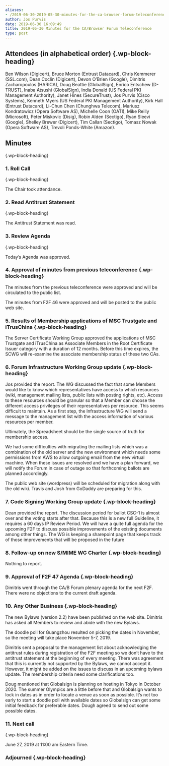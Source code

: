 ```yaml
---
aliases:
- /2019-06-30-2019-05-30-minutes-for-the-ca-browser-forum-teleconference/
author: Jos Purvis
date: 2019-06-30 16:09:49
title: 2019-05-30 Minutes for the CA/Browser Forum Teleconference
type: post
---
```


## Attendees (in alphabetical order) {.wp-block-heading}

Ben Wilson (Digicert), Bruce Morton (Entrust Datacard), Chris Kemmerer (SSL.com), Dean Coclin (Digicert), Devon O’Brien (Google), Dimitris Zacharopoulos (HARICA), Doug Beattie (GlobalSign), Enrico Entschew (D-TRUST), Inaba Atsushi (GlobalSign), India Donald (US Federal PKI Management Authority), Janet Hines (SecureTrust), Jos Purvis (Cisco Systems), Kenneth Myers (US Federal PKI Management Authority), Kirk Hall (Entrust Datacard), Li-Chun Chen (Chunghwa Telecom), Mariusz Kondratowicz (Opera Software AS), Michelle Coon (OATI), Mike Reilly (Microsoft), Peter Miskovic (Disig), Robin Alden (Sectigo), Ryan Sleevi (Google), Shelley Brewer (Digicert), Tim Callan (Sectigo), Tomasz Nowak (Opera Software AS), Trevoli Ponds-White (Amazon).

## Minutes

{.wp-block-heading}

### 1. Roll Call

{.wp-block-heading}

The Chair took attendance.

### 2. Read Antitrust Statement

{.wp-block-heading}

The Antitrust Statement was read.

### 3. Review Agenda

{.wp-block-heading}

Today’s Agenda was approved.

### 4. Approval of minutes from previous teleconference {.wp-block-heading}

The minutes from the previous teleconference were approved and will be circulated to the public list.

The minutes from F2F 46 were approved and will be posted to the public web site.

### 5. Results of Membership applications of MSC Trustgate and iTrusChina {.wp-block-heading}

The Server Certificate Working Group approved the applications of MSC Trustgate and iTrusChina as Associate Members in the Root Certificate Issuer category with a duration of 12 months. Before this time expires, the SCWG will re-examine the associate membership status of these two CAs.

### 6. Forum Infrastructure Working Group update {.wp-block-heading}

Jos provided the report. The WG discussed the fact that some Members would like to know which representatives have access to which resources (wiki, management mailing lists, public lists with posting rights, etc). Access to these resources should be granular so that a Member can choose the different access privileges of their representatives per resource. This seems difficult to maintain. As a first step, the Infrastructure WG will send a message to the management list with the access information of various resources per member.

Ultimately, the Spreadsheet should be the single source of truth for membership access.

We had some difficulties with migrating the mailing lists which was a combination of the old server and the new environment which needs some permissions from AWS to allow outgoing email from the new virtual machine. When these issues are resolved and we have a plan forward, we will notify the Forum in case of outage so that forthcoming ballots are planned accordingly.

The public web site (wordpress) will be scheduled for migration along with the old wiki. Travis and Josh from GoDaddy are preparing for this.

### 7. Code Signing Working Group update {.wp-block-heading}

Dean provided the report. The discussion period for ballot CSC-1 is almost over and the voting starts after that. Because this is a new full Guideline, it requires a 60 days IP Review Period. We will have a quite full agenda for the upcoming F2F to discuss possible improvements of the existing documents among other things. The WG is keeping a sharepoint page that keeps track of those improvements that will be proposed in the future

### 8. Follow-up on new S/MIME WG Charter {.wp-block-heading}

Nothing to report.

### 9. Approval of F2F 47 Agenda {.wp-block-heading}

Dimitris went through the CA/B Forum plenary agenda for the next F2F. There were no objections to the current draft agenda.

### 10. Any Other Business {.wp-block-heading}

The new Bylaws (version 2.2) have been published on the web site. Dimitris has asked all Members to review and abide with the new Bylaws.

The doodle poll for Guangzhou resulted on picking the dates in November, so the meeting will take place November 5-7, 2019.

Dimitris sent a proposal to the management list about acknowledging the antitrust rules during registration of the F2F meeting so we don’t have to the antitrust statement at the beginning of every meeting. There was agreement that this is currently not supported by the Bylaws, we cannot accept it. However, it might be added on the issues to discuss in an upcoming bylaws update. The membership criteria need some clarifications too.

Doug mentioned that Globalsign is planning on hosting in Tokyo in October 2020. The summer Olympics are a little before that and Globalsign wants to lock in dates as in order to locate a venue as soon as possible. It’s not too early to start a doodle poll with available dates so Globalsign can get some initial feedback for preferable dates. Dough agreed to send out some possible dates.

### 11. Next call

{.wp-block-heading}

June 27, 2019 at 11:00 am Eastern Time.

### Adjourned {.wp-block-heading}